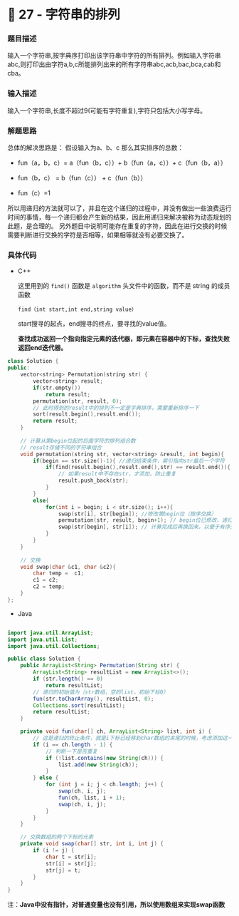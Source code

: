 # 🎫 27 - 字符串的排列

### 题目描述

输入一个字符串,按字典序打印出该字符串中字符的所有排列。例如输入字符串abc,则打印出由字符a,b,c所能排列出来的所有字符串abc,acb,bac,bca,cab和cba。



### 输入描述

输入一个字符串,长度不超过9(可能有字符重复),字符只包括大小写字母。



### 解题思路

总体的解决思路是：
假设输入为a、b、c
那么其实排序的总数：

- fun（a，b，c）= a（fun（b，c））+ b（fun（a，c））+ c（fun（b，a））

- fun（b，c） = b（fun（c）） + c（fun（b））

- fun（c）=1

所以用递归的方法就可以了，并且在这个递归的过程中，并没有做出一些浪费运行时间的事情，每一个递归都会产生新的结果，因此用递归来解决被称为动态规划的此题，是合理的。
另外题目中说明可能存在重复的字符，因此在进行交换的时候需要判断进行交换的字符是否相等，如果相等就没有必要交换了。



### 具体代码

- C++

  这里用到的 `find()` 函数是 `algorithm` 头文件中的函数，而不是 string 的成员函数

  `find（int start,int end,string value）`

  start搜寻的起点，end搜寻的终点，要寻找的value值。

  **查找成功返回一个指向指定元素的迭代器，即元素在容器中的下标，查找失败返回end迭代器。**

```cpp
class Solution {
public:
    vector<string> Permutation(string str) {
        vector<string> result;
        if(str.empty())
            return result;
        permutation(str, result, 0);
        // 此时得到的result中的排列不一定是字典排序，需要重新排序一下
        sort(result.begin(),result.end());
        return result;
    }
    
    // 计算从第begin位起的后面字符的排列组合数
    // result存储不同的字符串组合
    void permutation(string str, vector<string> &result, int begin){
        if(begin == str.size()-1){ //递归结束条件，索引指向str最后一个字符
            if(find(result.begin(),result.end(),str) == result.end()){
                // 如果result中不存在str，才添加，防止重复
                result.push_back(str);
            }
        }
        else{
            for(int i = begin; i < str.size(); i++){
                swap(str[i], str[begin]); //修改第begin位（按序交换）
                permutation(str, result, begin+1); // begin位已修改，递归计算剩余的字符排列组合数
                swap(str[begin], str[i]); // 计算完成后再换回来，以便于有序交换
            }
        }
    }
    
    // 交换
    void swap(char &c1, char &c2){
        char temp =  c1;
        c1 = c2;
        c2 = temp;
    }
};
```



- Java

```java

import java.util.ArrayList;
import java.util.List;
import java.util.Collections;

public class Solution {
    public ArrayList<String> Permutation(String str) {
        ArrayList<String> resultList = new ArrayList<>();
        if (str.length() == 0)
            return resultList;
        // 递归的初始值为（str数组，空的list，初始下标0）
        fun(str.toCharArray(), resultList, 0);
        Collections.sort(resultList);
        return resultList;
    }

    private void fun(char[] ch, ArrayList<String> list, int i) {
        // 这是递归的终止条件，就是i下标已经移到char数组的末尾的时候，考虑添加这一组字符串进入结果集中
        if (i == ch.length - 1) {
            // 判断一下是否重复
            if (!list.contains(new String(ch))) {
                list.add(new String(ch));
            }
        } else {
            for (int j = i; j < ch.length; j++) {
                swap(ch, i, j);
                fun(ch, list, i + 1);
                swap(ch, i, j);
            }
        }
    }

    // 交换数组的两个下标的元素
    private void swap(char[] str, int i, int j) {
        if (i != j) {
            char t = str[i];
            str[i] = str[j];
            str[j] = t;
        }
    }
}
```



注：**Java中没有指针，对普通变量也没有引用，所以使用数组来实现swap函数**
